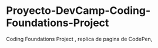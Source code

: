 # Proyecto-DevCamp-Coding-Foundations-Project
Coding Foundations Project , replica de pagina de CodePen, 
